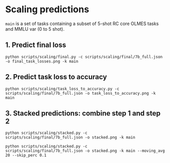 
# Scaling predictions

`main` is a set of tasks containing a subset of 5-shot RC core OLMES tasks and MMLU var (0 to 5 shot).

## 1. Predict final loss

```
python scripts/scaling/final.py -c scripts/scaling/final/7b_full.json -o final_task_losses.png -k main
```

## 2. Predict task loss to accuracy

```
python scripts/scaling/task_loss_to_accuracy.py -c scripts/scaling/final/7b_full.json -o task_loss_to_accuracy.png -k main
```

## 3. Stacked predictions: combine step 1 and step 2

```
python scripts/scaling/stacked.py -c scripts/scaling/final/7b_full.json -o stacked.png -k main
```

```
python scripts/scaling/stacked.py -c scripts/scaling/final/7b_full.json -o stacked.png -k main --moving_avg 20 --skip_perc 0.1
```

